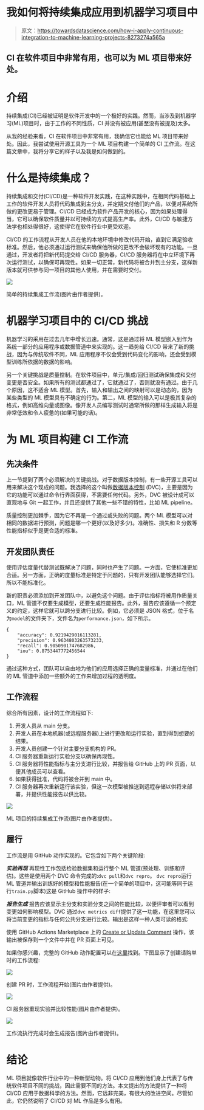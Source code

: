 # 我如何将持续集成应用到机器学习项目中

> 原文：<https://towardsdatascience.com/how-i-apply-continuous-integration-to-machine-learning-projects-8273274a565a>

## CI 在软件项目中非常有用，也可以为 ML 项目带来好处。

# 介绍

持续集成(CI)已经被证明是软件开发中的一个极好的实践。然而，当涉及到机器学习(ML)项目时，由于工作的不同性质，CI 并没有被应用(甚至没有被提及)太多。

从我的经验来看，CI 在软件项目中非常有用，我确信它也能给 ML 项目带来好处。因此，我尝试使用开源工具为一个 ML 项目构建一个简单的 CI 工作流。在这篇文章中，我将分享它的样子以及我是如何做到的。

# 什么是持续集成？

持续集成和交付(CI/CD)是一种软件开发实践，在这种实践中，在相同代码基础上工作的软件开发人员将代码集成到主分支，并定期交付他们的产品，以便对系统所做的更改更易于管理。CI/CD 已经成为软件产品开发的核心，因为如果处理得当，它可以确保软件质量并以可持续的方式提高生产率。此外，CI/CD 与敏捷方法学也相处得很好，这使得它在软件行业中更受欢迎。

CI/CD 的工作流程从开发人员在他的本地环境中修改代码开始，直到它满足验收标准。然后，他必须通过运行测试来确保他所做的更改不会破坏现有的功能。一旦通过，开发者将把新代码提交给 CI/CD 服务器，CI/CD 服务器将在中立环境下再次运行测试，以确保可再现性。如果一切正常，新代码将被合并到主分支，这样新版本就可供参与同一项目的其他人使用，并在需要时交付。

![](img/bf1efdd45d1fc46ebafa6d8c21eaed70.png)

简单的持续集成工作流(图片由作者提供)。

# 机器学习项目中的 CI/CD 挑战

机器学习的采用在过去几年中增长迅速。通常，这是通过将 ML 模型嵌入到作为系统一部分的应用程序或数据管道中来实现的。这一趋势给 CI/CD 带来了新的挑战，因为与传统软件不同，ML 应用程序不仅会受到代码变化的影响，还会受到模型训练所依据的数据的影响。

另一个关键挑战是质量控制。在软件项目中，单元/集成/回归测试确保集成和交付变更是否安全。如果所有的测试都通过了，它就通过了，否则就没有通过。由于几个原因，这不适合 ML 模型。首先，输入和输出之间的映射可以是动态的，因为某些类型的 ML 模型具有不确定的行为。第二，ML 模型的输入可以是极其复杂的格式，例如高维向量或图像。像开发人员编写测试时通常所做的那样生成输入将是非常低效和令人疲惫的(如果可能的话)。

# 为 ML 项目构建 CI 工作流

## 先决条件

上一节提到了两个必须解决的关键挑战。对于数据版本控制，有一些开源工具可以用来解决这个现成的问题。我选择的这个叫做[数据版本控制](https://dvc.org/) (DVC)，主要是因为它的功能可以通过命令行界面获得，不需要任何代码。另外，DVC 被设计成可以直观地与 Git 一起工作，并且还提供了其他一些不错的特性，比如 ML pipeline。

质量控制更加棘手，因为它不再是一个通过或失败的问题。两个 ML 模型可以对相同的数据进行预测，问题是哪一个更好(以及好多少)。准确性、损失和 R 分数等性能指标似乎是更合适的标准。

## 开发团队责任

使用评估度量代替测试既解决了问题，同时也产生了问题。一方面，它使标准更加合适。另一方面，正确的度量标准是特定于问题的，只有开发团队能够选择它们。所以不能标准化。

新的职责必须添加到开发团队中，以避免这个问题。由于评估指标将被用作质量关口，ML 管道不仅要生成模型，还要生成性能报告。此外，报告应该遵循一个预定义的约定，这样它就可以跨分支进行比较。例如，它必须是 JSON 格式，位于名为`model`的文件夹下，文件名为`performance.json`，如下所示。

```
{
    "accuracy": 0.9219429016113281,
    "precision": 0.9634803263573233,
    "recall": 0.9050901747682986,
    "iou": 0.8753447772456544
}
```

通过这种方式，团队可以自由地为他们的应用选择正确的度量标准，并通过在他们的 ML 管道中添加一些额外的工作来增加过程的透明度。

## 工作流程

综合所有因素，设计的工作流程如下:

1.  开发人员从 main 分支。
2.  开发人员在本地机器(或远程服务器)上进行更改和运行实验，直到得到想要的结果。
3.  开发人员创建一个针对主要分支机构的 PR。
4.  CI 服务器重新运行实验分支以确保再现性。
5.  CI 服务器将性能指标与主分支进行比较，并报告给 GitHub 上的 PR 页面，以便其他成员可以查看。
6.  如果获得批准，代码将被合并到 main 中。
7.  CI 服务器再次重新运行该实验，但这一次模型被推送到远程存储以供将来部署，并提供性能报告以供比较。

![](img/26ec5e7660b3887967109768b766d33d.png)

ML 项目的持续集成工作流(图片由作者提供)。

## 履行

工作流是用 GitHub 动作实现的。它包含如下两个关键阶段:

***实验再现***
再现性工作包括检验数据集和运行整个 ML 管道(预处理、训练和评估)。这些是使用两个 DVC 命令完成的:`dvc pull`和`dvc repro`。
`dvc repro`运行 ML 管道并输出训练好的模型和性能报告(在一个简单的项目中，这可能等同于运行`train.py`脚本)这是 GitHub 操作中的样子:

***报告生成***
报告应该显示主分支和实验分支之间的性能比较，以便评审者可以看到变更如何影响模型。DVC 通过`dvc metrics diff`提供了这一功能，在这里您可以将当前变更的指标与任何公共分支进行比较。输出是这样一种人类可读的格式:

使用 GitHub Actions Marketplace 上的 [Create or Update Comment](https://github.com/marketplace/actions/create-or-update-comment) 操作，该输出被保存到一个文件中并在 PR 页面上可见。

如果你感兴趣，完整的 GitHub 动作配置可以在[这里](https://github.com/thanakorn/cloud_segmentation/blob/main/.github/workflows/pr.yml)找到。下图显示了创建请购单时的工作流程:

![](img/0ffeca930eed02ed89c3ae064bbd89bb.png)

创建 PR 时，工作流程开始(图片由作者提供)。

![](img/e7c257849d77b8225eb52250fdbea74a.png)

CI 服务器重现实验并比较性能(图片由作者提供)。

![](img/fcfdf1de1fcf5abff6d63effaca669d3.png)

工作流执行完成时会生成报告(图片由作者提供)。

# 结论

ML 项目就像软件行业中的一种新型动物。将 CI/CD 应用到他们身上代表了与传统软件项目不同的挑战，因此需要不同的方法。本文提出的方法提供了一种将 CI/CD 应用于数据科学的方法。然而，它远非完美，有很大的改进空间。尽管如此，它仍然说明了 CI/CD 对 ML 作品是多么有用。